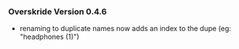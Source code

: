 ### Overskride Version 0.4.6
- renaming to duplicate names now adds an index to the dupe (eg: "headphones (1)")
